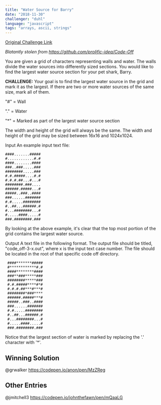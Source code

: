 ```yaml
---
title: "Water Source for Barry"
date: "2018-11-30"
challenger: "duhl"
language: "javascript"
tags: "arrays, ascii, strings"
---
```


<p>
	<a href="https://codepen.io/WayfairFrontend/pen/KrbQev" target="_blank">
  		Original Challenge Link
	</a>
</p>

*Blatantly stolen from https://github.com/prolific-idea/Code-Off*

You are given a grid of characters representing walls and water. The walls divide the water sources into differently sized sections. You would like to find the largest water source section for your pet shark, Barry.

**CHALLENGE:** Your goal is to find the largest water source in the grid and mark it as the largest. If there are two or more water sources of the same size, mark all of them.

"#" = Wall

"." = Water

"*" = Marked as part of the largest water source section

The width and height of the grid will always be the same.
The width and height of the grid may be sized between 16x16 and 1024x1024.

Input An example input text file:

 ```
 ####.......#####
 #............#.#
 ####........####
 ###..###.....###
 ########.....###
 #.#.#####....#.#
 #.#.#.##...#...#
 ########.###....
 ######.#####...#
 #####..###..####
 ###......#######
 #.#.....########
 #..##...######.#
 #...########...#
 #.....####.....#
 ###.########.###
```

By looking at the above example, it's clear that the top most portion of the grid contains the largest water source.

Output A text file in the following format. The output file should be titled, "code_off-3-x.out", where x is the input text case number. The file should be located in the root of that specific code off directory.

```
 ####*******#####
 #************#.#
 ####********####
 ###**###*****###
 ########*****###
 #.#.#####****#*#
 #.#.#.##***#***#
 ########*###****
 ######.#####***#
 #####..###..####
 ###......#######
 #.#.....########
 #..##...######.#
 #...########...#
 #.....####.....#
 ###.########.###
```

Notice that the largest section of water is marked by replacing the '.' character with '*'.


## Winning Solution

@grwalker https://codepen.io/anon/pen/MzZReg

## Other Entries

@jmitchell3 https://codepen.io/johnthefawn/pen/mQaaLG
